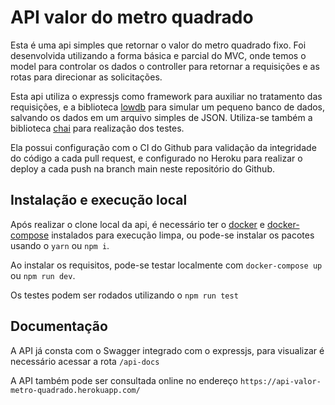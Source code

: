 # API valor do metro quadrado

Esta é uma api simples que retornar o valor do metro quadrado fixo. Foi desenvolvida utilizando a forma básica e parcial do MVC, onde temos o model para controlar os dados o controller para retornar a requisições e as rotas para direcionar as solicitações.

Esta api utiliza o expressjs como framework para auxiliar no tratamento das requisições, e a biblioteca [lowdb](https://github.com/typicode/lowdb) para simular um pequeno banco de dados, salvando os dados em um arquivo simples de JSON. Utiliza-se também a biblioteca [chai](https://www.chaijs.com/) para realização dos testes.

Ela possui configuração com o CI do Github para validação da integridade do código a cada pull request, e configurado no Heroku para realizar o deploy a cada push na branch main neste repositório do Github.

## Instalação e execução local

Após realizar o clone local da api, é necessário ter o [docker](https://www.docker.com/) e [docker-compose](https://docs.docker.com/compose/install/) instalados para execução limpa, ou pode-se instalar os pacotes usando o `yarn` ou `npm i`.

Ao instalar os requisitos, pode-se testar localmente com `docker-compose up` ou `npm run dev`.

Os testes podem ser rodados utilizando o `npm run test`

## Documentação

A API já consta com o Swagger integrado com o expressjs, para visualizar é necessário acessar a rota `/api-docs`

A API também pode ser consultada online no endereço `https://api-valor-metro-quadrado.herokuapp.com/`
